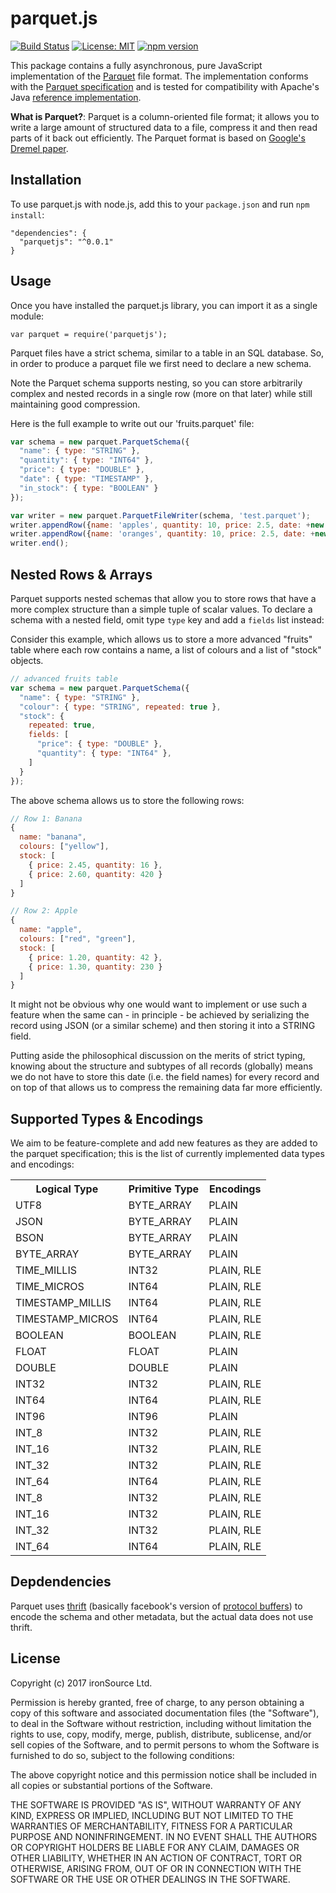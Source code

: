 # parquet.js

[![Build Status](https://travis-ci.org/ironSource/parquetjs.png?branch=master)](http://travis-ci.org/ironSource/parquetjs)
[![License: MIT](https://img.shields.io/badge/License-MIT-green.svg)](https://opensource.org/licenses/MIT)
[![npm version](https://badge.fury.io/js/parquetjs.svg)](https://badge.fury.io/js/parquetjs)

This package contains a fully asynchronous, pure JavaScript implementation of
the [Parquet](https://parquet.apache.org/) file format. The implementation conforms with the
[Parquet specification](https://github.com/apache/parquet-format) and is tested
for compatibility with Apache's Java [reference implementation](https://github.com/apache/parquet-mr).

**What is Parquet?**: Parquet is a column-oriented file format; it allows you to
write a large amount of structured data to a file, compress it and then read parts
of it back out efficiently. The Parquet format is based on [Google's Dremel paper](https://www.google.co.nz/url?sa=t&rct=j&q=&esrc=s&source=web&cd=2&cad=rja&uact=8&ved=0ahUKEwj_tJelpv3UAhUCm5QKHfJODhUQFggsMAE&url=http%3A%2F%2Fwww.vldb.org%2Fpvldb%2Fvldb2010%2Fpapers%2FR29.pdf&usg=AFQjCNGyMk3_JltVZjMahP6LPmqMzYdCkw).

Installation
------------

To use parquet.js with node.js, add this to your `package.json` and run `npm install`:

    "dependencies": {
      "parquetjs": "^0.0.1"
    }

Usage
-----

Once you have installed the parquet.js library, you can import it as a single
module:

    var parquet = require('parquetjs');

Parquet files have a strict schema, similar to a table in an SQL database. So,
in order to produce a parquet file we first need to declare a new schema.

Note the Parquet schema supports nesting, so you can store arbitrarily complex and
nested records in a single row (more on that later) while still maintaining good
compression.


Here is the full example to write out our 'fruits.parquet' file:

``` js
var schema = new parquet.ParquetSchema({
  "name": { type: "STRING" },
  "quantity": { type: "INT64" },
  "price": { type: "DOUBLE" },
  "date": { type: "TIMESTAMP" },
  "in_stock": { type: "BOOLEAN" }
});

var writer = new parquet.ParquetFileWriter(schema, 'test.parquet');
writer.appendRow({name: 'apples', quantity: 10, price: 2.5, date: +new Date(), in_stock: true});
writer.appendRow({name: 'oranges', quantity: 10, price: 2.5, date: +new Date(), in_stock: true});
writer.end();
```

Nested Rows & Arrays
--------------------

Parquet supports nested schemas that allow you to store rows that have a more
complex structure than a simple tuple of scalar values. To declare a schema
with a nested field, omit type `type` key and add a `fields` list instead:

Consider this example, which allows us to store a more advanced "fruits" table
where each row contains a name, a list of colours and a list of "stock" objects. 

``` js
// advanced fruits table
var schema = new parquet.ParquetSchema({
  "name": { type: "STRING" },
  "colour": { type: "STRING", repeated: true },
  "stock": {
    repeated: true,
    fields: [
      "price": { type: "DOUBLE" },
      "quantity": { type: "INT64" },
    ]
  }
});
```

The above schema allows us to store the following rows:

``` js
// Row 1: Banana
{
  name: "banana",
  colours: ["yellow"],
  stock: [
    { price: 2.45, quantity: 16 },
    { price: 2.60, quantity: 420 }
  ]
}

// Row 2: Apple
{
  name: "apple",
  colours: ["red", "green"],
  stock: [
    { price: 1.20, quantity: 42 },
    { price: 1.30, quantity: 230 }
  ]
}
```

It might not be obvious why one would want to implement or use such a feature when
the same can - in  principle - be achieved by serializing the record using JSON
(or a similar scheme) and then storing it into a STRING field.

Putting aside the philosophical discussion on the merits of strict typing,
knowing about the structure and subtypes of all records (globally) means we do not
have to store this date (i.e. the field names) for every record and on top of
that allows us to compress the remaining data far more efficiently.


Supported Types & Encodings
---------------------------

We aim to be feature-complete and add new features as they are added to the
parquet specification; this is the list of currently implemented data types and
encodings:

<table>
  <tr><th>Logical Type</th><th>Primitive Type</th><th>Encodings</th></tr>
  <tr><td>UTF8</td><td>BYTE_ARRAY</td><td>PLAIN</td></tr>
  <tr><td>JSON</td><td>BYTE_ARRAY</td><td>PLAIN</td></tr>
  <tr><td>BSON</td><td>BYTE_ARRAY</td><td>PLAIN</td></tr>
  <tr><td>BYTE_ARRAY</td><td>BYTE_ARRAY</td><td>PLAIN</td></tr>
  <tr><td>TIME_MILLIS</td><td>INT32</td><td>PLAIN, RLE</td></tr>
  <tr><td>TIME_MICROS</td><td>INT64</td><td>PLAIN, RLE</td></tr>
  <tr><td>TIMESTAMP_MILLIS</td><td>INT64</td><td>PLAIN, RLE</td></tr>
  <tr><td>TIMESTAMP_MICROS</td><td>INT64</td><td>PLAIN, RLE</td></tr>
  <tr><td>BOOLEAN</td><td>BOOLEAN</td><td>PLAIN, RLE</td></tr>
  <tr><td>FLOAT</td><td>FLOAT</td><td>PLAIN</td></tr>
  <tr><td>DOUBLE</td><td>DOUBLE</td><td>PLAIN</td></tr>
  <tr><td>INT32</td><td>INT32</td><td>PLAIN, RLE</td></tr>
  <tr><td>INT64</td><td>INT64</td><td>PLAIN, RLE</td></tr>
  <tr><td>INT96</td><td>INT96</td><td>PLAIN</td></tr>
  <tr><td>INT_8</td><td>INT32</td><td>PLAIN, RLE</td></tr>
  <tr><td>INT_16</td><td>INT32</td><td>PLAIN, RLE</td></tr>
  <tr><td>INT_32</td><td>INT32</td><td>PLAIN, RLE</td></tr>
  <tr><td>INT_64</td><td>INT64</td><td>PLAIN, RLE</td></tr>
  <tr><td>INT_8</td><td>INT32</td><td>PLAIN, RLE</td></tr>
  <tr><td>INT_16</td><td>INT32</td><td>PLAIN, RLE</td></tr>
  <tr><td>INT_32</td><td>INT32</td><td>PLAIN, RLE</td></tr>
  <tr><td>INT_64</td><td>INT64</td><td>PLAIN, RLE</td></tr>
</table>


Depdendencies
-------------

Parquet uses [thrift](https://thrift.apache.org/) (basically facebook's version of
[protocol buffers](https://developers.google.com/protocol-buffers/)) to encode the schema
and other metadata, but the actual data does not use thrift.


License
-------

Copyright (c) 2017 ironSource Ltd.

Permission is hereby granted, free of charge, to any person obtaining a copy of
this software and associated documentation files (the "Software"), to deal in the
Software without restriction, including without limitation the rights to use,
copy, modify, merge, publish, distribute, sublicense, and/or sell copies of the
Software, and to permit persons to whom the Software is furnished to do so,
subject to the following conditions:

The above copyright notice and this permission notice shall be included in all
copies or substantial portions of the Software.

THE SOFTWARE IS PROVIDED "AS IS", WITHOUT WARRANTY OF ANY KIND, EXPRESS OR IMPLIED,
INCLUDING BUT NOT LIMITED TO THE WARRANTIES OF MERCHANTABILITY, FITNESS FOR A
PARTICULAR PURPOSE AND NONINFRINGEMENT. IN NO EVENT SHALL THE AUTHORS OR COPYRIGHT
HOLDERS BE LIABLE FOR ANY CLAIM, DAMAGES OR OTHER LIABILITY, WHETHER IN AN ACTION
OF CONTRACT, TORT OR OTHERWISE, ARISING FROM, OUT OF OR IN CONNECTION WITH THE
SOFTWARE OR THE USE OR OTHER DEALINGS IN THE SOFTWARE.

